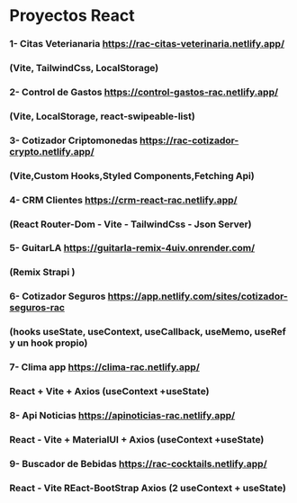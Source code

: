 # Proyectos React

### 1- Citas Veterianaria https://rac-citas-veterinaria.netlify.app/

### (Vite, TailwindCss, LocalStorage)

### 2- Control de Gastos https://control-gastos-rac.netlify.app/

### (Vite, LocalStorage, react-swipeable-list)

### 3- Cotizador Criptomonedas https://rac-cotizador-crypto.netlify.app/

### (Vite,Custom Hooks,Styled Components,Fetching Api)

### 4- CRM Clientes https://crm-react-rac.netlify.app/

### (React Router-Dom - Vite - TailwindCss - Json Server)

### 5- GuitarLA https://guitarla-remix-4uiv.onrender.com/

### (Remix Strapi )

### 6- Cotizador Seguros https://app.netlify.com/sites/cotizador-seguros-rac

### (hooks useState, useContext, useCallback, useMemo, useRef y un hook propio)

### 7- Clima app https://clima-rac.netlify.app/

### React + Vite + Axios (useContext +useState)

### 8- Api Noticias https://apinoticias-rac.netlify.app/

### React - Vite + MaterialUI + Axios (useContext +useState)

### 9- Buscador de Bebidas https://rac-cocktails.netlify.app/

### React - Vite REact-BootStrap Axios (2 useContext + useState)
